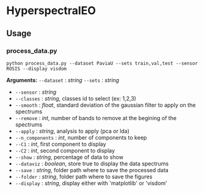 # HyperspectralEO

## Usage

### process_data.py 

`python process_data.py --dataset PaviaU --sets train,val,test --sensor ROSIS --display visdom`

**Arguments:**
 `--dataset` : *string*
 `--sets` : *string* 
* `--sensor` : *string* 
* `--classes` : *string*, classes id to select (ex: 1,2,3) 
* `--smooth` : *float*, standard deviation of the gaussian filter to apply on the spectrums 
* `--remove` : *int*, number of bands to remove at the begining of the spectrums  
* `--apply` : *string*, analysis to apply (pca or lda)
* `--n_components` : *int*, number of components to keep
* `--C1` : *int*, first component to display
* `--C2` : *int*, second component to display
* `--show` : *string*, percentage of data to show
* `--dataviz` : *boolean*, store true to display the data spectrums
* `--save` : *string*, folder path where to save the processed data
* `--folder` : *string*, folder path where to save the figures
* `--display` : *string*, display either with 'matplotlib' or 'visdom'
